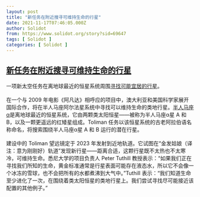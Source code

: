```yaml
---
layout: post
title: "新任务在附近搜寻可维持生命的行星"
date: 2021-11-17T07:46:05.000Z
author: Solidot
from: https://www.solidot.org/story?sid=69647
tags: [ Solidot ]
categories: [ Solidot ]
---
```

<!--1637135165000-->
[新任务在附近搜寻可维持生命的行星](https://www.solidot.org/story?sid=69647)
------

<div>
一项新太空任务在离地球最近的恒星系统周围<a href="https://www.theguardian.com/science/2021/nov/16/new-mission-to-scour-our-interstellar-neighbourhood-for-planets-that-could-sustain-life" target="_blank">寻找可能宜居的行星</a>。<br><br>在一个与 2009 年电影《阿凡达》相呼应的项目中，澳大利亚和美国科学家展开国际合作，将在半人马座阿尔法星系统中寻找可以维持生命的类地行星。<a href="https://zh.wikipedia.org/wiki/%E5%8D%97%E9%96%80%E4%BA%8C">半人马座α</a>是离地球最近的恒星系统，它由两颗类太阳恒星——被称为半人马座α星 A 和 B，以及一颗更遥远的红矮星组成。Toliman 任务以该恒星系统的古老阿拉伯语名称命名，将搜索围绕半人马座α星 A 和 B 运行的潜在行星。<br><br>建设中的 Toliman 望远镜定于 2023 年发射到近地轨道。它试图在“金发姑娘（译注：意为刚刚好）轨道”发现新行星——距离合适，这颗行星既不太热也不太寒冷，可维持生命。悉尼大学的项目负责人 Peter Tuthill 教授表示：“如果我们正在寻找我们所知的生命，黄金标准通常是行星表面可能存在液态水，所以它不会像一个冰冻的雪球，也不会把所有的水都煮沸到大气中。”Tuthill 表示：“我们知道生命至少进化了一次，在围绕着类太阳恒星的类地行星上。我们尝试寻找尽可能接近该配置的其他例子。”
</div>
